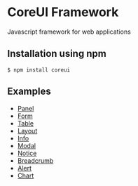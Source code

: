 CoreUI Framework
================

Javascript framework for web applications



Installation using npm
---------------------------
```
$ npm install coreui
```


Examples
--------
* [Panel](https://n2ref.github.io/coreui-panel)
* [Form](https://n2ref.github.io/coreui-form) 
* [Table](https://n2ref.github.io/coreui-table) 
* [Layout](https://n2ref.github.io/coreui-layout)
* [Info](https://n2ref.github.io/coreui-info)
* [Modal](https://n2ref.github.io/coreui-modal)
* [Notice](https://n2ref.github.io/coreui-notice)
* [Breadcrumb](https://n2ref.github.io/coreui-breadcrumb)
* [Alert](https://n2ref.github.io/coreui-alert)
* [Chart](https://n2ref.github.io/coreui-chart)